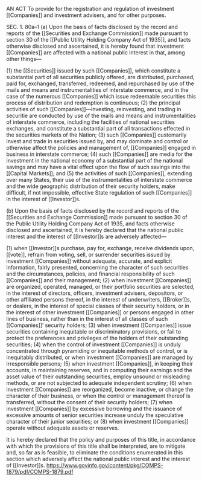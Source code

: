 AN ACT To provide for the registration and regulation of investment [[Companies]] and investment advisers, and for other purposes.

SEC. 1. 80a–1 (a) Upon the basis of facts disclosed by the record and reports of the [[Securities and Exchange Commission]] made pursuant to section 30 of the [[Public Utility Holding Company Act of 1935]], and facts otherwise disclosed and ascertained, it is hereby found that investment [[Companies]] are affected with a national public interest in that, among other things—

(1) the [[Securities]] issued by such [[Companies]], which constitute a substantial part of all securities publicly offered, are distributed, purchased, paid for, exchanged, transferred, redeemed, and repurchased by use of the mails and means and instrumentalities of interstate commerce, and in the case of the numerous [[Companies]] which issue redeemable securities this process of distribution and redemption is continuous;
(2) the principal activities of such [[Companies]]—investing, reinvesting, and trading in securitie are conducted by use of the mails and means and instrumentalities of interstate commerce, including the facilities of national securities exchanges, and constitute a substantial part of all transactions effected in the securities markets of the Nation;
(3) such [[Companies]] customarily invest and trade in securities issued by, and may dominate and control or otherwise affect the policies and management of, [[Companies]] engaged in business in interstate commerce;
(4) such [[Companies]] are media for the investment in the national economy of a substantial part of the national savings and may have a vital effect upon the flow of such savings into the [[Capital Markets]]; and
(5) the activities of such [[Companies]], extending over many States, their use of the instrumentalities of interstate commerce and the wide geographic distribution of their security holders, make difficult, if not impossible, effective State regulation of such [[Companies]] in the interest of [[Investor]]s.

(b) Upon the basis of facts disclosed by the record and reports of the [[Securities and Exchange Commission]] made pursuant to section 30 of the Public Utility Holding Company Act of 1935, and facts otherwise disclosed and ascertained, it is hereby declared that the national public interest and the interest of [[Investor]]s are adversely affected—

(1) when [[Investor]]s purchase, pay for, exchange, receive dividends upon, [[vote]], refrain from voting, sell, or surrender securities issued by investment [[Companies]] without adequate, accurate, and explicit information, fairly presented, concerning the character of such securities and the circumstances, policies, and financial responsibility of such [[Companies]] and their management;
(2) when investment [[Companies]] are organized, operated, managed, or their portfolio securities are selected, in the interest of directors, officers, investment advisers, depositors, or other affiliated persons thereof, in the interest of underwriters, [[Broker]]s, or dealers, in the interest of special classes of their security holders, or in the interest of other investment [[Companies]] or persons engaged in other lines of business, rather than in the interest of all classes of such [[Companies]]’ security holders;
(3) when investment [[Companies]] issue securities containing inequitable or discriminatory provisions, or fail to protect the preferences and privileges of the holders of their outstanding
securities;
(4) when the control of investment [[Companies]] is unduly concentrated through pyramiding or inequitable methods of control, or is inequitably distributed, or when investment [[Companies]] are managed by irresponsible persons;
(5) when investment [[Companies]], in keeping their accounts, in maintaining reserves, and in computing their earnings and the asset value of their outstanding securities, employ unsound or misleading methods, or are not subjected to adequate independent scrutiny;
(6) when investment [[Companies]] are reorganized, become inactive, or change the character of their business, or when the control or management thereof is transferred, without the consent of their security holders;
(7) when investment [[Companies]] by excessive borrowing and the issuance of excessive amounts of senior securities increase unduly the speculative character of their junior securities; or
(8) when investment [[Companies]] operate without adequate assets or reserves.

It is hereby declared that the policy and purposes of this title, in accordance with which the provisions of this title shall be interpreted, are to mitigate and, so far as is feasible, to eliminate the conditions enumerated in this section which adversely affect the national public interest and the interest of [[Investor]]s.
https://www.govinfo.gov/content/pkg/COMPS-1879/pdf/COMPS-1879.pdf